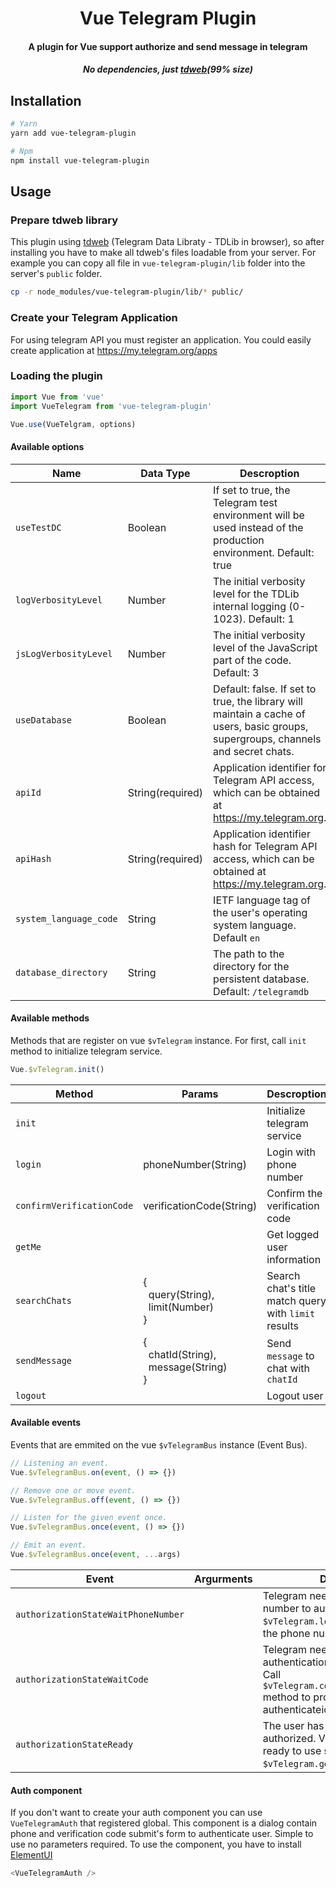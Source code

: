 <h1 align="center"><b>Vue Telegram Plugin</b></h1>
<h4 align="center">A plugin for Vue support authorize and send message in telegram</h4>
<h5 align="center">No dependencies, just <a href="https://www.npmjs.com/package/tdweb">tdweb</a>(99% size)</h5>

## Installation
```bash
# Yarn
yarn add vue-telegram-plugin

# Npm
npm install vue-telegram-plugin
```

## Usage

### Prepare tdweb library
This plugin using <a href="https://www.npmjs.com/package/tdweb">tdweb</a> (Telegram Data Libraty - TDLib in browser), so after installing you have to make all tdweb's files loadable from your server. For example you can copy all file in `vue-telegram-plugin/lib` folder into the server's `public` folder.

```bash
cp -r node_modules/vue-telegram-plugin/lib/* public/
```

### Create your Telegram Application
For using telegram API you must register an application. You could easily create application at <a href="https://my.telegram.org/apps">https://my.telegram.org/apps</a>

### Loading the plugin

```javascript
import Vue from 'vue'
import VueTelegram from 'vue-telegram-plugin'

Vue.use(VueTelgram, options)
```

#### Available options

Name                  | Data Type   | Descroption
--------------------- | ----------- | -----------
`useTestDC`           | Boolean           | If set to true, the Telegram test environment will be used instead of the production environment. Default: true
`logVerbosityLevel`   | Number            | The initial verbosity level for the TDLib internal logging (0-1023). Default: 1
`jsLogVerbosityLevel` | Number            | The initial verbosity level of the JavaScript part of the code. Default: 3
`useDatabase`         | Boolean           | Default: false. If set to true, the library will maintain a cache of users, basic groups, supergroups, channels and secret chats.
`apiId`               | String(required)  | Application identifier for Telegram API access, which can be obtained at https://my.telegram.org.
`apiHash`             | String(required)  | Application identifier hash for Telegram API access, which can be obtained at https://my.telegram.org.
`system_language_code`| String            | IETF language tag of the user's operating system language. Default `en`
`database_directory`  | String            | The path to the directory for the persistent database. Default: `/telegramdb`

#### Available methods

Methods that are register on vue `$vTelegram` instance. For first, call `init` method to initialize telegram service.

```javascript
Vue.$vTelegram.init()
```

Method                    | Params                              | Descroption
------------------------- | ----------------------------------- | -----------
`init`                    |                                     | Initialize telegram service
`login`                   | phoneNumber(String)                 | Login with phone number
`confirmVerificationCode` | verificationCode(String)            | Confirm the verification code
`getMe`                   |                                     | Get logged user information
`searchChats`             | {</br> &nbsp;&nbsp;query(String), &nbsp;&nbsp;limit(Number)</br>}    | Search chat's title match query with `limit` results
`sendMessage`             | { </br> &nbsp;&nbsp;chatId(String), &nbsp;&nbsp;message(String) </br>} | Send `message` to chat with `chatId`
`logout`                  |                                     | Logout user


#### Available events

Events that are emmited on the vue `$vTelegramBus` instance (Event Bus).

```javascript
// Listening an event.
Vue.$vTelegramBus.on(event, () => {})

// Remove one or move event.
Vue.$vTelegramBus.off(event, () => {})

// Listen for the given event once.
Vue.$vTelegramBus.once(event, () => {})

// Emit an event.
Vue.$vTelegramBus.once(event, ...args)
```

Event                               | Argurments                          | Descroption
----------------------------------- | ----------------------------------- | -----------
`authorizationStateWaitPhoneNumber` |                                     | Telegram need the user's phone number to authorize. Call `$vTelegram.login` method to provice the phone number.
`authorizationStateWaitCode`        |                                     | Telegram need the the user's authentication code to authorize. Call `$vTelegram.confirmVerificationCode` method to provice the authenticateion code.
`authorizationStateReady`           |                                     | The user has been successfully authorized. VueTelegram is now ready to use such as `$vTelegram.getMe()` ...

#### Auth component

If you don't want to create your auth component you can use `VueTelegramAuth` that registered global. This component is a dialog contain phone and verification code submit's form to authenticate user. Simple to use no parameters required. To use the component, you have to install <a href="https://element.eleme.io/#/en-US">ElementUI</a>

```javascript
<VueTelegramAuth />
```